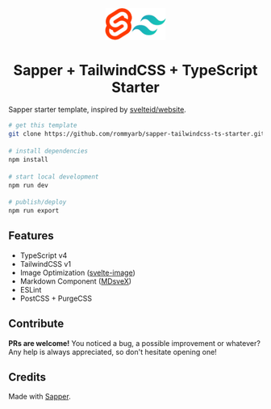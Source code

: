 <p align="center">
<img src="static/images/logo.png" width="120"/>
</p>

<h1 align="center">Sapper + TailwindCSS + TypeScript Starter</h1>

Sapper starter template, inspired by [svelteid/website](https://github.com/svelteid/website).

```bash
# get this template
git clone https://github.com/rommyarb/sapper-tailwindcss-ts-starter.git

# install dependencies
npm install

# start local development
npm run dev

# publish/deploy
npm run export
```

## Features
- TypeScript v4
- TailwindCSS v1
- Image Optimization ([svelte-image](https://github.com/matyunya/svelte-image))
- Markdown Component ([MDsveX](https://github.com/pngwn/MDsveX))
- ESLint
- PostCSS + PurgeCSS


## Contribute
**PRs are welcome!** You noticed a bug, a possible improvement or whatever? Any help is always appreciated, so don't hesitate opening one!

## Credits
Made with [Sapper](https://sapper.svelte.dev).
